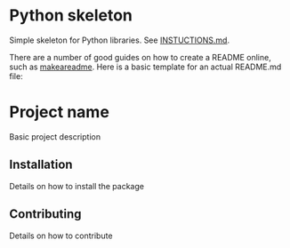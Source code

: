 # Python skeleton

Simple skeleton for Python libraries. See [INSTUCTIONS.md](https://github.com/BONSAMURAIS/python-skeleton/blob/master/INSTRUCTIONS.md).

There are a number of good guides on how to create a README online, such as [makeareadme](https://www.makeareadme.com/). Here is a basic template for an actual README.md file:

# Project name

Basic project description

## Installation

Details on how to install the package

## Contributing

Details on how to contribute
